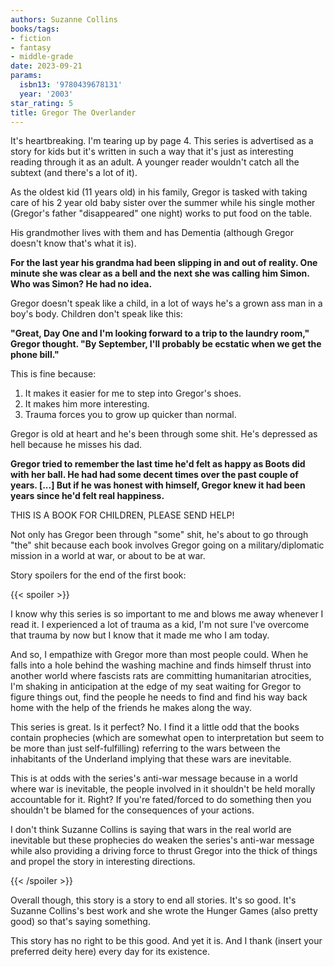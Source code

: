 ```yaml
---
authors: Suzanne Collins
books/tags:
- fiction
- fantasy
- middle-grade
date: 2023-09-21
params:
  isbn13: '9780439678131'
  year: '2003'
star_rating: 5
title: Gregor The Overlander
---
```


It's heartbreaking. I'm tearing up by page 4. This series is advertised as a
story for kids but it's written in such a way that it's just as interesting
reading through it as an adult. A younger reader wouldn't catch all the subtext
(and there's a lot of it).

<!--more-->

As the oldest kid (11 years old) in his family, Gregor is tasked with taking
care of his 2 year old baby sister over the summer while his single mother
(Gregor's father "disappeared" one night) works to put food on the table.

His grandmother lives with them and has Dementia (although Gregor doesn't know
that's what it is).

**For the last year his grandma had been slipping in and out of reality. One
minute she was clear as a bell and the next she was calling him Simon. Who was
Simon? He had no idea.**

Gregor doesn't speak like a child, in a lot of ways he's a grown ass man in a
boy's body. Children don't speak like this:

**"Great, Day One and I'm looking forward to a trip to the laundry room," Gregor
thought. "By September, I'll probably be ecstatic when we get the phone bill."**

This is fine because:

1. It makes it easier for me to step into Gregor's shoes.
2. It makes him more interesting.
3. Trauma forces you to grow up quicker than normal.

Gregor is old at heart and he's been through some shit. He's depressed as hell
because he misses his dad.

**Gregor tried to remember the last time he'd felt as happy as Boots did with
her ball. He had had some decent times over the past couple of years. [...] But
if he was honest with himself, Gregor knew it had been years since he'd felt
real happiness.**

THIS IS A BOOK FOR CHILDREN, PLEASE SEND HELP!

Not only has Gregor been through "some" shit, he's about to go through "the"
shit because each book involves Gregor going on a military/diplomatic mission in
a world at war, or about to be at war.

Story spoilers for the end of the first book:

{{< spoiler >}}

I know why this series is so important to me and blows me away whenever I read
it. I experienced a lot of trauma as a kid, I'm not sure I've overcome that
trauma by now but I know that it made me who I am today.

And so, I empathize with Gregor more than most people could. When he falls into
a hole behind the washing machine and finds himself thrust into another world
where fascists rats are committing humanitarian atrocities, I'm shaking in
anticipation at the edge of my seat waiting for Gregor to figure things out,
find the people he needs to find and find his way back home with the help of the
friends he makes along the way.

This series is great. Is it perfect? No. I find it a little odd that the books
contain prophecies (which are somewhat open to interpretation but seem to be
more than just self-fulfilling) referring to the wars between the inhabitants of
the Underland implying that these wars are inevitable.

This is at odds with the series's anti-war message because in a world where war
is inevitable, the people involved in it shouldn't be held morally accountable
for it. Right? If you're fated/forced to do something then you shouldn't be
blamed for the consequences of your actions.

I don't think Suzanne Collins is saying that wars in the real world are
inevitable but these prophecies do weaken the series's anti-war message while
also providing a driving force to thrust Gregor into the thick of things and
propel the story in interesting directions.

{{< /spoiler >}}

Overall though, this story is a story to end all stories. It's so good. It's
Suzanne Collins's best work and she wrote the Hunger Games (also pretty good) so
that's saying something.

This story has no right to be this good. And yet it is. And I thank (insert your
preferred deity here) every day for its existence.